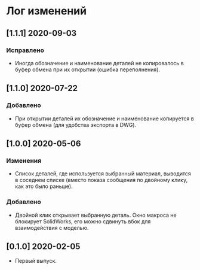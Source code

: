 ﻿# Лог изменений

[//]: # (YYYY-MM-DD)
[//]: # (Added, Changed, Deprecated, Removed, Fixed, Security)
[//]: # (Добавлено, Изменения, Устарело, Удалено, Исправлено, Безопасность)

## [1.1.1] 2020-09-03

### Исправлено

- Иногда обозначение и наименование деталей не копировалось в буфер обмена при их открытии (ошибка переполнения).

## [1.1.0] 2020-07-22

### Добавлено

- При открытии деталей их обозначение и наименование копируется в буфер обмена (для удобства экспорта в DWG).

## [1.0.0] 2020-05-06

### Изменения

- Список деталей, где используется выбранный материал, выводится в соседнем списке (вместо показа сообщения по двойному клику, как это было раньше).

### Добавлено

- Двойной клик открывает выбранную деталь. Окно макроса не блокирует SolidWorks, его можно сдвинуть вбок для взаимодействия с моделью.

## [0.1.0] 2020-02-05

- Первый выпуск.
